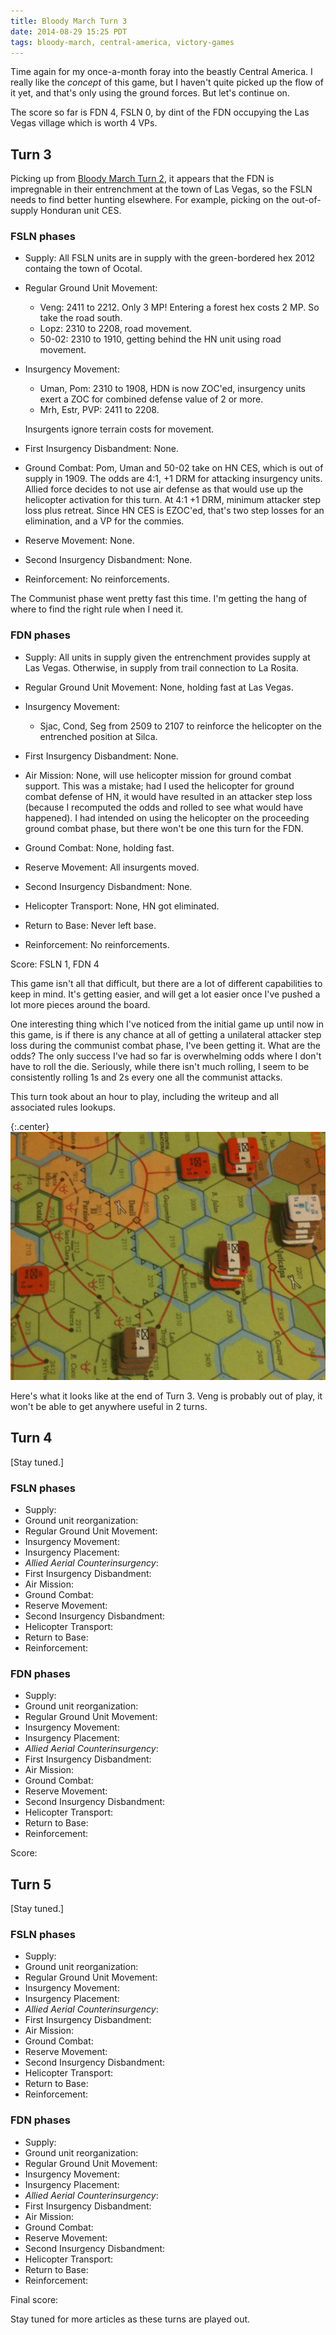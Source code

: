 ```yaml
---
title: Bloody March Turn 3
date: 2014-08-29 15:25 PDT
tags: bloody-march, central-america, victory-games
---
```


Time again for my once-a-month foray into the beastly Central America. I
really like the *concept* of this game, but I haven't quite picked up
the flow of it yet, and that's only using the ground forces. But let's
continue on.

The score so far is FDN 4, FSLN 0, by dint of the FDN occupying the Las
Vegas village which is worth 4 VPs.


## Turn 3

Picking up from [Bloody March Turn 2](/2014/07/27/bloody-march-turn-2.html),
it appears that the FDN is impregnable in their entrenchment at the town
of Las Vegas, so the FSLN needs to find better hunting elsewhere. For
example, picking on the out-of-supply Honduran unit CES.

### FSLN phases


* Supply: All FSLN units are in supply with the green-bordered hex 2012
containg the town of Ocotal.

* Regular Ground Unit Movement:

  * Veng: 2411 to 2212. Only 3 MP! Entering a forest hex costs 2 MP. So
take the road south.
  * Lopz: 2310 to 2208, road movement.
  * 50-02: 2310 to 1910, getting behind the HN unit using road movement.

* Insurgency Movement:

  * Uman, Pom: 2310 to 1908, HDN is now ZOC'ed, insurgency units exert a ZOC
    for combined defense value of 2 or more.
  * Mrh, Estr, PVP: 2411 to 2208.

  Insurgents ignore terrain costs for movement.

* First Insurgency Disbandment: None.

* Ground Combat:
Pom, Uman and 50-02 take on HN CES, which is out of supply in 1909. The
odds are 4:1, +1 DRM for attacking insurgency units. Allied force
decides to not use air defense as that would use up the helicopter
activation for this turn. At 4:1 +1 DRM, minimum attacker step loss plus
retreat. Since HN CES is EZOC'ed, that's two step losses for an
elimination, and a VP for the commies.

* Reserve Movement: None.

* Second Insurgency Disbandment: None.

* Reinforcement: No reinforcements.

The Communist phase went pretty fast this time. I'm getting the hang of
where to find the right rule when I need it.

### FDN phases

* Supply: All units in supply given the entrenchment provides supply at
Las Vegas. Otherwise, in supply from trail connection to La Rosita.

* Regular Ground Unit Movement: None, holding fast at Las Vegas.

* Insurgency Movement:

  * Sjac, Cond, Seg from 2509 to 2107 to reinforce the helicopter on the
  entrenched position at Silca.

* First Insurgency Disbandment: None.

* Air Mission: None, will use helicopter mission for ground combat
support. This was a mistake; had I used the helicopter for ground combat
defense of HN, it would have resulted in an attacker step loss (because
I recomputed the odds and rolled to see what would have happened). I
had intended on using the helicopter on the proceeding ground combat
phase, but there won't be one this turn for the FDN.

* Ground Combat: None, holding fast.


* Reserve Movement: All insurgents moved.


* Second Insurgency Disbandment: None.

* Helicopter Transport: None, HN got eliminated.

* Return to Base: Never left base.

* Reinforcement: No reinforcements.


Score: FSLN 1, FDN 4


This game isn't all that difficult, but there are a lot of different
capabilities to keep in mind. It's getting easier, and will get a lot
easier once I've pushed a lot more pieces around the board.

One interesting thing which I've noticed from the initial game up until
now in this game, is if there is any chance at all of getting a
unilateral attacker step loss during the communist combat phase, I've
been getting it. What are the odds? The only success I've had so far is
overwhelming odds where I don't have to roll the die. Seriously, while
there isn't much rolling, I seem to be consistently rolling 1s and 2s
every one all the communist attacks.

This turn took about an hour to play, including the writeup and all
associated rules lookups.

{:.center}
![Bloody March end of Turn 3](/images/bloody_march_turn_3.jpg)

Here's what it looks like at the end of Turn 3. Veng is probably out of
play, it won't be able to get anywhere useful in 2 turns.


## Turn 4

[Stay tuned.]

### FSLN phases


* Supply:
* Ground unit reorganization:
* Regular Ground Unit Movement:
* Insurgency Movement:
* Insurgency Placement:
* *Allied Aerial Counterinsurgency*:
* First Insurgency Disbandment:
* Air Mission:
* Ground Combat:
* Reserve Movement:
* Second Insurgency Disbandment:
* Helicopter Transport:
* Return to Base:
* Reinforcement:


### FDN phases

* Supply:
* Ground unit reorganization:
* Regular Ground Unit Movement:
* Insurgency Movement:
* Insurgency Placement:
* *Allied Aerial Counterinsurgency*:
* First Insurgency Disbandment:
* Air Mission:
* Ground Combat:
* Reserve Movement:
* Second Insurgency Disbandment:
* Helicopter Transport:
* Return to Base:
* Reinforcement:

Score:

## Turn 5

[Stay tuned.]

### FSLN phases


* Supply:
* Ground unit reorganization:
* Regular Ground Unit Movement:
* Insurgency Movement:
* Insurgency Placement:
* *Allied Aerial Counterinsurgency*:
* First Insurgency Disbandment:
* Air Mission:
* Ground Combat:
* Reserve Movement:
* Second Insurgency Disbandment:
* Helicopter Transport:
* Return to Base:
* Reinforcement:


### FDN phases

* Supply:
* Ground unit reorganization:
* Regular Ground Unit Movement:
* Insurgency Movement:
* Insurgency Placement:
* *Allied Aerial Counterinsurgency*:
* First Insurgency Disbandment:
* Air Mission:
* Ground Combat:
* Reserve Movement:
* Second Insurgency Disbandment:
* Helicopter Transport:
* Return to Base:
* Reinforcement:

Final score:

Stay tuned for more articles as these turns are played out.



